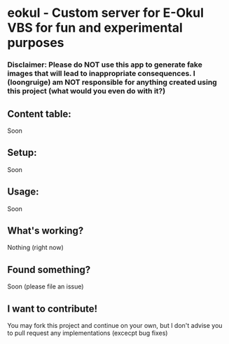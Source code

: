 # eokul - Custom server for E-Okul VBS for fun and experimental purposes

### Disclaimer: Please do NOT use this app to generate fake images that will lead to inappropriate consequences. I (loongruige) am NOT responsible for anything created using this project (what would you even do with it?)

## Content table:
Soon

## Setup:
Soon

## Usage:
Soon

## What's working?
Nothing (right now)

## Found something?
Soon (please file an issue)

## I want to contribute!
You may fork this project and continue on your own, but I don't advise you to pull request any implementations (excecpt bug fixes)

